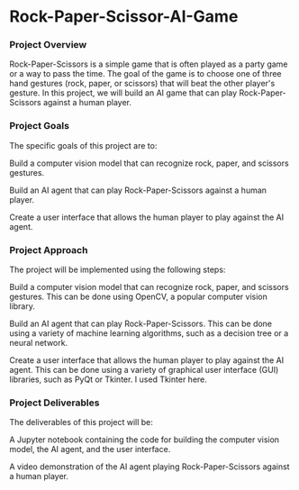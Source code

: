 # Rock-Paper-Scissor-AI-Game

### Project Overview

Rock-Paper-Scissors is a simple game that is often played as a party game or a way to pass the time. The goal of the game is to choose one of three hand gestures (rock, paper, or scissors) that will beat the other player's gesture. In this project, we will build an AI game that can play Rock-Paper-Scissors against a human player.

### Project Goals

The specific goals of this project are to:

Build a computer vision model that can recognize rock, paper, and scissors gestures.

Build an AI agent that can play Rock-Paper-Scissors against a human player.

Create a user interface that allows the human player to play against the AI agent.

### Project Approach

The project will be implemented using the following steps:

Build a computer vision model that can recognize rock, paper, and scissors gestures. This can be done using OpenCV, a popular computer vision library.

Build an AI agent that can play Rock-Paper-Scissors. This can be done using a variety of machine learning algorithms, such as a decision tree or a neural network.

Create a user interface that allows the human player to play against the AI agent. This can be done using a variety of graphical user interface (GUI) libraries, such as PyQt or Tkinter. I used Tkinter here.

### Project Deliverables

The deliverables of this project will be:

A Jupyter notebook containing the code for building the computer vision model, the AI agent, and the user interface.

A video demonstration of the AI agent playing Rock-Paper-Scissors against a human player.
